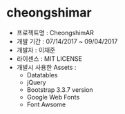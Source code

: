 # cheongshimar

- 프로젝트명 : CheongshimAR
- 개발 기간 : 07/14/2017 ~ 09/04/2017
- 개발자 : 이재준
- 라이센스 : MIT LICENSE
- 개발시 사용한 Assets :
  - Datatables
  - jQuery
  - Bootstrap 3.3.7 version
  - Google Web Fonts
  - Font Awsome
